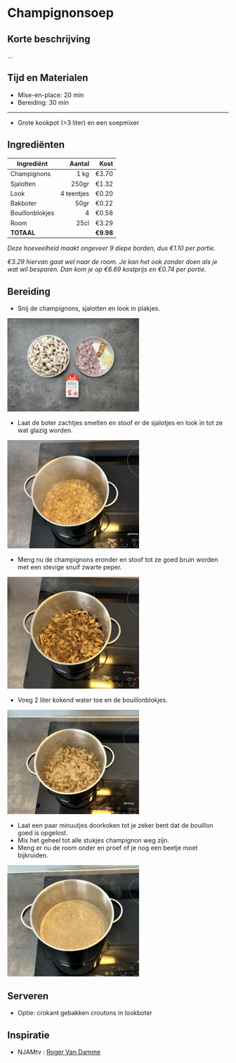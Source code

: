 # Champignonsoep
## Korte beschrijving
...

## Tijd en Materialen
* Mise-en-place: 20 min
* Bereiding: 30 min
---
* Grote kookpot (>3 liter) en een soepmixer

## Ingrediënten
| Ingrediënt | Aantal | Kost |
|----------|-------------:|------:|
| Champignons | 1 kg | €3.70|
| Sjalotten | 250gr | €1.32|
| Look | 4 teentjes | €0.20 |
| Bakboter | 50gr | €0.22 |
| Bouillonblokjes | 4 | €0.58 |
| Room | 25cl | €3.29 |
| **TOTAAL** || **€9.98** |

*Deze hoeveelheid maakt ongeveer 9 diepe borden, dus €1.10 per portie.*

*€3.29 hiervan gaat wel naar de room. Je kan het ook zonder doen als je wat wil besparen. Dan kom je op €6.69 kostprijs en €0.74 per portie.*

## Bereiding
* Snij de champignons, sjalotten en look in plakjes. 

<img src="/Assets/Pictures/Champignonsoep_miseenplace.png" width="300">

* Laat de boter zachtjes smelten en stoof er de sjalotjes en look in tot ze wat glazig worden.

<img src="/Assets/Pictures/Champignonsoep_sjalotjes.png" width="300">

* Meng nu de champignons eronder en stoof tot ze goed bruin worden met een stevige snuif zwarte peper.

<img src="/Assets/Pictures/Champignonsoep_champignonsenpeper.png" width="300">

* Voeg 2 liter kokend water toe en de bouillonblokjes.

<img src="/Assets/Pictures/Champignonsoep_bouillon.png" width="300">

* Laat een paar minuutjes doorkoken tot je zeker bent dat de bouillon goed is opgelost.
* Mix het geheel tot alle stukjes champignon weg zijn.
* Meng er nu de room onder en proef of je nog een beetje moet bijkruiden.

<img src="/Assets/Pictures/Champignonsoep_gemixt.png" width="300">

## Serveren
* Optie: crokant gebakken croutons in lookboter

## Inspiratie
* NJAMtv : [Roger Van Damme](https://www.youtube.com/watch?v=YXyZVvnYH9o)
